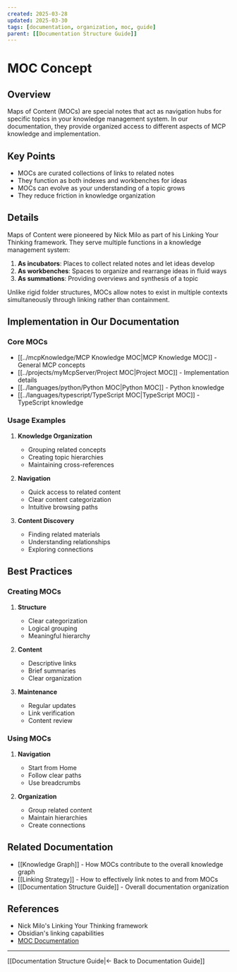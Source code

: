 ```yaml
---
created: 2025-03-28
updated: 2025-03-30
tags: [documentation, organization, moc, guide]
parent: [[Documentation Structure Guide]]
---
```


# MOC Concept

## Overview

Maps of Content (MOCs) are special notes that act as navigation hubs for specific topics in your knowledge management system. In our documentation, they provide organized access to different aspects of MCP knowledge and implementation.

## Key Points

- MOCs are curated collections of links to related notes
- They function as both indexes and workbenches for ideas
- MOCs can evolve as your understanding of a topic grows
- They reduce friction in knowledge organization

## Details

Maps of Content were pioneered by Nick Milo as part of his Linking Your Thinking framework. They serve multiple functions in a knowledge management system:

1. **As incubators**: Places to collect related notes and let ideas develop
2. **As workbenches**: Spaces to organize and rearrange ideas in fluid ways
3. **As summations**: Providing overviews and synthesis of a topic

Unlike rigid folder structures, MOCs allow notes to exist in multiple contexts simultaneously through linking rather than containment.

## Implementation in Our Documentation

### Core MOCs

- [[../mcpKnowledge/MCP Knowledge MOC|MCP Knowledge MOC]] - General MCP concepts
- [[../projects/myMcpServer/Project MOC|Project MOC]] - Implementation details
- [[../languages/python/Python MOC|Python MOC]] - Python knowledge
- [[../languages/typescript/TypeScript MOC|TypeScript MOC]] - TypeScript knowledge

### Usage Examples

1. **Knowledge Organization**
   - Grouping related concepts
   - Creating topic hierarchies
   - Maintaining cross-references

2. **Navigation**
   - Quick access to related content
   - Clear content categorization
   - Intuitive browsing paths

3. **Content Discovery**
   - Finding related materials
   - Understanding relationships
   - Exploring connections

## Best Practices

### Creating MOCs

1. **Structure**
   - Clear categorization
   - Logical grouping
   - Meaningful hierarchy

2. **Content**
   - Descriptive links
   - Brief summaries
   - Clear organization

3. **Maintenance**
   - Regular updates
   - Link verification
   - Content review

### Using MOCs

1. **Navigation**
   - Start from Home
   - Follow clear paths
   - Use breadcrumbs

2. **Organization**
   - Group related content
   - Maintain hierarchies
   - Create connections

## Related Documentation

- [[Knowledge Graph]] - How MOCs contribute to the overall knowledge graph
- [[Linking Strategy]] - How to effectively link notes to and from MOCs
- [[Documentation Structure Guide]] - Overall documentation organization

## References

- Nick Milo's Linking Your Thinking framework
- Obsidian's linking capabilities
- [MOC Documentation](https://publish.obsidian.md/lyt-kit/Maps+of+Content)

---

[[Documentation Structure Guide|← Back to Documentation Guide]]
